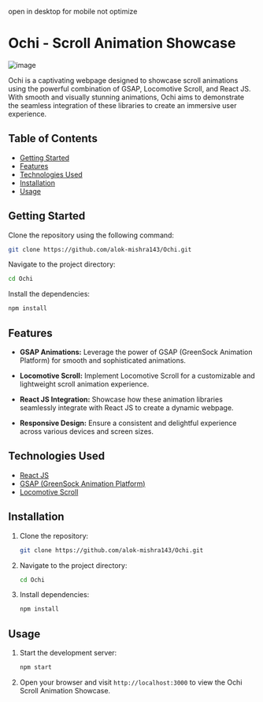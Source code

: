 open in desktop for mobile not optimize 

# Ochi - Scroll Animation Showcase

![image](https://github.com/alok-mishra143/Ochi/assets/100504874/68c26e5a-a433-42f8-b7be-ab2183f5470b)


Ochi is a captivating webpage designed to showcase scroll animations using the powerful combination of GSAP, Locomotive Scroll, and React JS. With smooth and visually stunning animations, Ochi aims to demonstrate the seamless integration of these libraries to create an immersive user experience.

## Table of Contents
- [Getting Started](#getting-started)
- [Features](#features)
- [Technologies Used](#technologies-used)
- [Installation](#installation)
- [Usage](#usage)


## Getting Started

Clone the repository using the following command:

```bash
git clone https://github.com/alok-mishra143/Ochi.git
```

Navigate to the project directory:

```bash
cd Ochi
```

Install the dependencies:

```bash
npm install
```

## Features

- **GSAP Animations:** Leverage the power of GSAP (GreenSock Animation Platform) for smooth and sophisticated animations.
  
- **Locomotive Scroll:** Implement Locomotive Scroll for a customizable and lightweight scroll animation experience.

- **React JS Integration:** Showcase how these animation libraries seamlessly integrate with React JS to create a dynamic webpage.

- **Responsive Design:** Ensure a consistent and delightful experience across various devices and screen sizes.

## Technologies Used

- [React JS](https://reactjs.org/)
- [GSAP (GreenSock Animation Platform)](https://greensock.com/)
- [Locomotive Scroll](https://locomotivemtl.github.io/locomotive-scroll/)

## Installation

1. Clone the repository:

    ```bash
    git clone https://github.com/alok-mishra143/Ochi.git
    ```

2. Navigate to the project directory:

    ```bash
    cd Ochi
    ```

3. Install dependencies:

    ```bash
    npm install
    ```

## Usage

1. Start the development server:

    ```bash
    npm start
    ```

2. Open your browser and visit `http://localhost:3000` to view the Ochi Scroll Animation Showcase.

